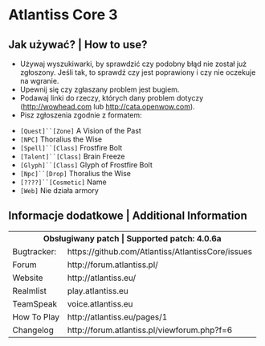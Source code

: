 Atlantiss Core 3
================================

Jak używać? | How to use?
-------------------------
 - Używaj wyszukiwarki, by sprawdzić czy podobny błąd nie został już zgłoszony. Jeśli tak, to sprawdź czy jest poprawiony i czy nie oczekuje na wgranie.
 - Upewnij się czy zgłaszany problem jest bugiem.
 - Podawaj linki do rzeczy, których dany problem dotyczy (http://wowhead.com lub http://cata.openwow.com).
 - Pisz zgłoszenia zgodnie z formatem:<br>
  * `[Quest]``[Zone]` A Vision of the Past<br>
  * `[NPC]` Thoralius the Wise<br>
  * `[Spell]``[Class]` Frostfire Bolt<br>
  * `[Talent]``[Class]` Brain Freeze<br>
  * `[Glyph]``[Class]` Glyph of Frostfire Bolt<br>
  * `[Npc]``[Drop]` Thoralius the Wise<br>
  * `[????]``[Cosmetic]` Name
  * `[Web]` Nie działa armory


Informacje dodatkowe | Additional Information
-------------------------
<table>
  <tr>
    <th colspan="2">Obsługiwany patch | Supported patch: 4.0.6a</th>
  </tr>
  <tr>
    <td>Bugtracker:</td><td>https://github.com/Atlantiss/AtlantissCore/issues</td>
  </tr>
  <tr>
    <td>Forum</td><td>http://forum.atlantiss.pl/</td>
  </tr>
  <tr>
    <td>Website</td><td>http://atlantiss.eu/</td>
  </tr>
  <tr>
    <td>Realmlist</td><td>play.atlantiss.eu</td>
  </tr>
  <tr>
    <td>TeamSpeak</td><td>voice.atlantiss.eu</td>
  </tr>
  <tr>
    <td>How To Play</td><td>http://atlantiss.eu/pages/1</td>
  </tr>
  <tr>
    <td>Changelog</td><td>http://forum.atlantiss.pl/viewforum.php?f=6</td>
  </tr>
</table>
